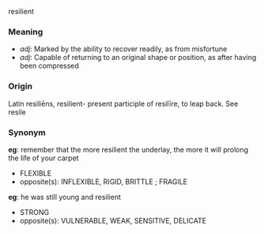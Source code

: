 resilient
### Meaning
+ _adj_: Marked by the ability to recover readily, as from misfortune
+ _adj_: Capable of returning to an original shape or position, as after having been compressed

### Origin

Latin resiliēns, resilient- present participle of resilīre, to leap back. See resile

### Synonym

__eg__: remember that the more resilient the underlay, the more it will prolong the life of your carpet

+ FLEXIBLE
+ opposite(s): INFLEXIBLE, RIGID, BRITTLE ; FRAGILE

__eg__: he was still young and resilient

+ STRONG
+ opposite(s): VULNERABLE, WEAK, SENSITIVE, DELICATE


